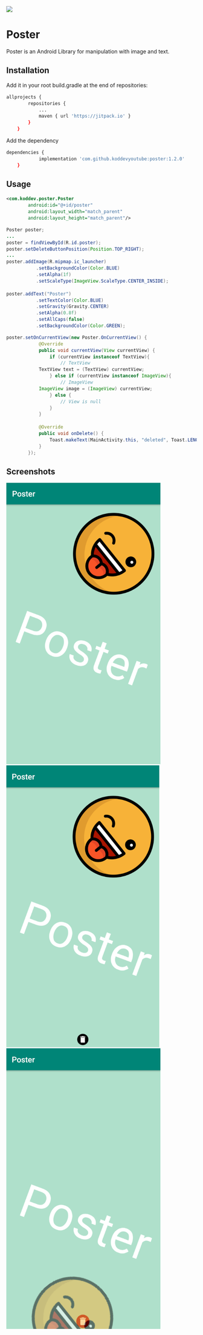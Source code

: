 [![](https://jitpack.io/v/KODDevYouTube/Poster.svg)](https://jitpack.io/#KODDevYouTube/Poster)

# Poster

Poster is an Android Library for manipulation with image and text.

## Installation

Add it in your root build.gradle at the end of repositories:

```bash
allprojects {
		repositories {
			...
			maven { url 'https://jitpack.io' }
		}
	}
```
Add the dependency

```bash
dependencies {
	        implementation 'com.github.koddevyoutube:poster:1.2.0'
	}
```

## Usage

```xml
<com.koddev.poster.Poster
        android:id="@+id/poster"
        android:layout_width="match_parent"
        android:layout_height="match_parent"/>
```

```java
Poster poster;
...
poster = findViewById(R.id.poster);
poster.setDeleteButtonPosition(Position.TOP_RIGHT);
...
poster.addImage(R.mipmap.ic_launcher)
           .setBackgroundColor(Color.BLUE)
           .setAlpha(1f)
           .setScaleType(ImageView.ScaleType.CENTER_INSIDE);

poster.addText("Poster")
           .setTextColor(Color.BLUE)
           .setGravity(Gravity.CENTER)
           .setAlpha(0.8f)
           .setAllCaps(false)
           .setBackgroundColor(Color.GREEN);
```

```java
poster.setOnCurrentView(new Poster.OnCurrentView() {
            @Override
            public void currentView(View currentView) {
                if (currentView instanceof TextView){
                    // TextView
		    TextView text = (TextView) currentView;
                } else if (currentView instanceof ImageView){
                    // ImageView
		    ImageView image = (ImageView) currentView;
                } else {
                    // View is null
                }
            }

            @Override
            public void onDelete() {
                Toast.makeText(MainActivity.this, "deleted", Toast.LENGTH_SHORT).show();
            }
        });
```

## Screenshots

![Alt text](https://github.com/KODDevYouTube/Poster/blob/master/Screenshots/d1.png?raw=true)
![Alt text](https://github.com/KODDevYouTube/Poster/blob/master/Screenshots/d2.png?raw=true)
![Alt text](https://github.com/KODDevYouTube/Poster/blob/master/Screenshots/d3.png?raw=true)
